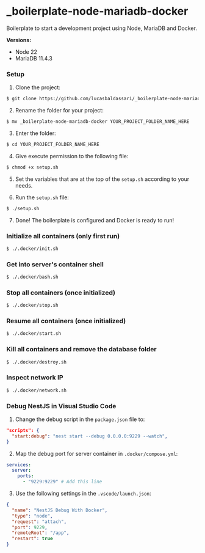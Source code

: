 # \_boilerplate-node-mariadb-docker

Boilerplate to start a development project using Node, MariaDB and Docker.

**Versions:**

- Node 22
- MariaDB 11.4.3

### Setup

1. Clone the project:

```sh
$ git clone https://github.com/lucasbaldassari/_boilerplate-node-mariadb-docker.git
```

2. Rename the folder for your project:

```sh
$ mv _boilerplate-node-mariadb-docker YOUR_PROJECT_FOLDER_NAME_HERE
```

3. Enter the folder:

```sh
$ cd YOUR_PROJECT_FOLDER_NAME_HERE
```

4. Give execute permission to the following file:

```sh
$ chmod +x setup.sh
```

5. Set the variables that are at the top of the `setup.sh` according to your needs.

6. Run the `setup.sh` file:

```sh
$ ./setup.sh
```

7. Done! The boilerplate is configured and Docker is ready to run!

### Initialize all containers (only first run)

```sh
$ ./.docker/init.sh
```

### Get into server's container shell

```sh
$ ./.docker/bash.sh
```

### Stop all containers (once initialized)

```sh
$ ./.docker/stop.sh
```

### Resume all containers (once initialized)

```sh
$ ./.docker/start.sh
```

### Kill all containers and remove the database folder

```sh
$ ./.docker/destroy.sh
```

### Inspect network IP

```sh
$ ./.docker/network.sh
```

### Debug NestJS in Visual Studio Code

1. Change the debug script in the `package.json` file to:

```json
"scripts": {
  "start:debug": "nest start --debug 0.0.0.0:9229 --watch",
}
```

2. Map the debug port for server container in `.docker/compose.yml`:

```yml
services:
  server:
    ports:
      - "9229:9229" # Add this line
```

3. Use the following settings in the `.vscode/launch.json`:

```json
{
  "name": "NestJS Debug With Docker",
  "type": "node",
  "request": "attach",
  "port": 9229,
  "remoteRoot": "/app",
  "restart": true
}
```
